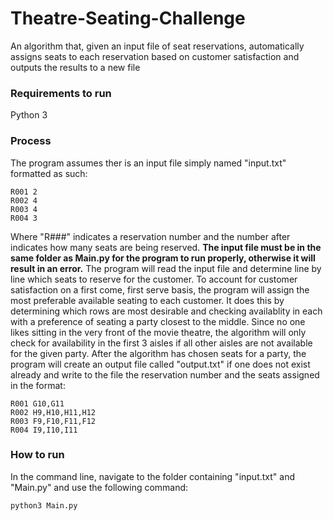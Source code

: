 # Theatre-Seating-Challenge
An algorithm that, given an input file of seat reservations, automatically assigns seats to each reservation based on customer satisfaction and outputs the results to a new file

### Requirements to run
Python 3

### Process
The program assumes ther is an input file simply named "input.txt" formatted as such:
```
R001 2
R002 4
R003 4
R004 3
```
Where "R###" indicates a reservation number and the number after indicates how many seats are being reserved.
**The input file must be in the same folder as Main.py for the program to run properly, otherwise it will result in an error.** 
The program will read the input file and determine line by line which seats to reserve for the customer. To account for customer satisfaction on a first come, first serve basis, the program will assign the most preferable available seating to each customer. It does this by determining which rows are most desirable and checking availablity in each with a preference of seating a party closest to the middle. Since no one likes sitting in the very front of the movie theatre, the algorithm will only check for availability in the first 3 aisles if all other aisles are not available for the given party. After the algorithm has chosen seats for a party, the program will create an output file called "output.txt" if one does not exist already and write to the file the reservation number and the seats assigned in the format:
```
R001 G10,G11
R002 H9,H10,H11,H12
R003 F9,F10,F11,F12
R004 I9,I10,I11
```
### How to run
In the command line, navigate to the folder containing "input.txt" and "Main.py" and use the following command:
```
python3 Main.py
```